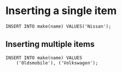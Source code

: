# Inserting a single item
```postgresql
INSERT INTO make(name) VALUES('Nissan');
```
## Inserting multiple items
```postgresql
INSERT INTO make(name) VALUES
	('Oldsmobile'), ('Volkswagen');
```
